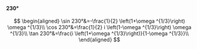 #### 230°

$$
\begin{aligned}
\sin 230°&=-\frac{1}{2} \left(1+\omega ^{1/3}\right) \omega ^{1/3}\\
\cos 230°&=\frac{1}{2} i \left(1-\omega ^{1/3}\right) \omega ^{1/3}\\
\tan 230°&=\frac{i \left(1+\omega ^{1/3}\right)}{1-\omega ^{1/3}}\\
\end{aligned}
$$

